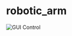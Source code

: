 # robotic_arm

![GUI Control](https://github.com/AbhinandIITM/robotic_arm/blob/main/videos/gui_control.gif)


